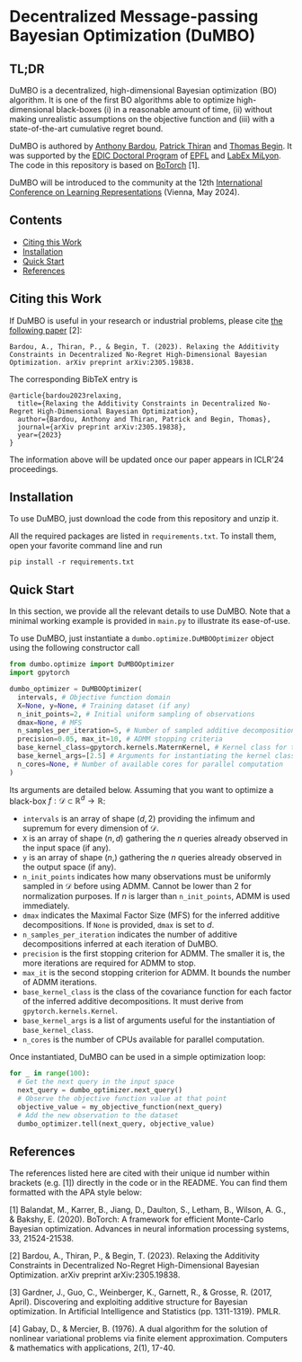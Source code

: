 # Decentralized Message-passing Bayesian Optimization (DuMBO)

## TL;DR

DuMBO is a decentralized, high-dimensional Bayesian optimization (BO) algorithm. It is one of the first BO algorithms able to optimize high-dimensional black-boxes (i) in a reasonable amount of time, (ii) without making unrealistic assumptions on the objective function and (iii) with a state-of-the-art cumulative regret bound.

DuMBO is authored by [Anthony Bardou](https://abardou.github.io), [Patrick Thiran](https://people.epfl.ch/patrick.thiran) and [Thomas Begin](https://perso.ens-lyon.fr/thomas.begin/). It was supported by the [EDIC Doctoral Program](https://www.epfl.ch/education/phd/edic-computer-and-communication-sciences/) of [EPFL](https://www.epfl.ch/en/) and [LabEx MiLyon](https://milyon.universite-lyon.fr/). The code in this repository is based on [BoTorch](https://botorch.org/) [1].

DuMBO will be introduced to the community at the 12th [International Conference on Learning Representations](https://iclr.cc) (Vienna, May 2024).

## Contents

* [Citing this Work](#citing-this-work)
* [Installation](#installation)
* [Quick Start](#quick-start)
* [References](#references)

## Citing this Work

If DuMBO is useful in your research or industrial problems, please cite [the following paper](https://arxiv.org/abs/2305.19838) [2]:

```
Bardou, A., Thiran, P., & Begin, T. (2023). Relaxing the Additivity Constraints in Decentralized No-Regret High-Dimensional Bayesian Optimization. arXiv preprint arXiv:2305.19838.
```

The corresponding BibTeX entry is

```
@article{bardou2023relaxing,
  title={Relaxing the Additivity Constraints in Decentralized No-Regret High-Dimensional Bayesian Optimization},
  author={Bardou, Anthony and Thiran, Patrick and Begin, Thomas},
  journal={arXiv preprint arXiv:2305.19838},
  year={2023}
}
```

The information above will be updated once our paper appears in ICLR'24 proceedings.

## Installation

To use DuMBO, just download the code from this repository and unzip it.

All the required packages are listed in `requirements.txt`. To install them, open your favorite command line and run
```
pip install -r requirements.txt
```

## Quick Start

In this section, we provide all the relevant details to use DuMBO. Note that a minimal working example is provided in `main.py` to illustrate its ease-of-use.

To use DuMBO, just instantiate a `dumbo.optimize.DuMBOOptimizer` object using the following constructor call

```python
from dumbo.optimize import DuMBOOptimizer
import gpytorch

dumbo_optimizer = DuMBOOptimizer(
  intervals, # Objective function domain
  X=None, y=None, # Training dataset (if any)
  n_init_points=2, # Initial uniform sampling of observations
  dmax=None, # MFS
  n_samples_per_iteration=5, # Number of sampled additive decompositions
  precision=0.05, max_it=10, # ADMM stopping criteria
  base_kernel_class=gpytorch.kernels.MaternKernel, # Kernel class for the factors
  base_kernel_args=[2.5] # Arguments for instantiating the kernel class
  n_cores=None, # Number of available cores for parallel computation
)
```

Its arguments are detailed below. Assuming that you want to optimize a black-box $f : \mathcal{D} \subset \mathbb{R}^d \to \mathbb{R}$:

* `intervals` is an array of shape $(d,2)$ providing the infimum and supremum for every dimension of $\mathcal{D}$.
* `X` is an array of shape $(n,d)$ gathering the $n$ queries already observed in the input space (if any).
* `y` is an array of shape $(n,)$ gathering the $n$ queries already observed in the output space (if any).
* `n_init_points` indicates how many observations must be uniformly sampled in $\mathcal{D}$ before using ADMM. Cannot be lower than 2 for normalization purposes. If $n$ is larger than `n_init_points`, ADMM is used immediately.
* `dmax` indicates the Maximal Factor Size (MFS) for the inferred additive decompositions. If `None` is provided, `dmax` is set to $d$.
* `n_samples_per_iteration` indicates the number of additive decompositions inferred at each iteration of DuMBO.
* `precision` is the first stopping criterion for ADMM. The smaller it is, the more iterations are required for ADMM to stop.
* `max_it` is the second stopping criterion for ADMM. It bounds the number of ADMM iterations.
* `base_kernel_class` is the class of the covariance function for each factor of the inferred additive decompositions. It must derive from `gpytorch.kernels.Kernel`.
* `base_kernel_args` is a list of arguments useful for the instantiation of `base_kernel_class`.
* `n_cores` is the number of CPUs available for parallel computation.


Once instantiated, DuMBO can be used in a simple optimization loop:

```python
for _ in range(100):
  # Get the next query in the input space
  next_query = dumbo_optimizer.next_query()
  # Observe the objective function value at that point
  objective_value = my_objective_function(next_query)
  # Add the new observation to the dataset
  dumbo_optimizer.tell(next_query, objective_value)
```

## References

The references listed here are cited with their unique id number within brackets (e.g. [1]) directly in the code or in the README. You can find them formatted with the APA style below:

[1] Balandat, M., Karrer, B., Jiang, D., Daulton, S., Letham, B., Wilson, A. G., & Bakshy, E. (2020). BoTorch: A framework for efficient Monte-Carlo Bayesian optimization. Advances in neural information processing systems, 33, 21524-21538.

[2] Bardou, A., Thiran, P., & Begin, T. (2023). Relaxing the Additivity Constraints in Decentralized No-Regret High-Dimensional Bayesian Optimization. arXiv preprint arXiv:2305.19838.

[3] Gardner, J., Guo, C., Weinberger, K., Garnett, R., & Grosse, R. (2017, April). Discovering and exploiting additive structure for Bayesian optimization. In Artificial Intelligence and Statistics (pp. 1311-1319). PMLR.

[4] Gabay, D., & Mercier, B. (1976). A dual algorithm for the solution of nonlinear variational problems via finite element approximation. Computers & mathematics with applications, 2(1), 17-40.